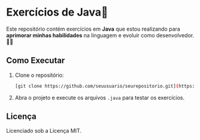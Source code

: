 # Exercícios de Java📑

Este repositório contém exercícios em **Java** que estou realizando para **aprimorar minhas habilidades** na linguagem e evoluir como desenvolvedor.👨‍💻

## Como Executar

1. Clone o repositório:
    ```bash
    [git clone https://github.com/seuusuario/seurepositorio.git](https://github.com/SenhorPequi/Exercicios-JAVA.git)
    ```

2. Abra o projeto e execute os arquivos `.java` para testar os exercícios.

## Licença

Licenciado sob a Licença MIT.

